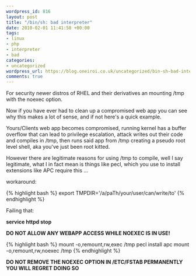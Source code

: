 ```yaml
--- 
wordpress_id: 816
layout: post
title: "/bin/sh: bad interpreter"
date: 2010-02-01 11:41:58 +00:00
tags: 
- linux
- php
- interpreter
- bad
categories: 
- uncategorized
wordpress_url: https://blog.oneiroi.co.uk/uncategorized/bin-sh-bad-interpreter
comments: true
---
```

For security newer distros of RHEL and their derivatives an mounting /tmp with the noexec option.

Now if you have ever had to clean up a compromised web app you can see why this makes a lot of sense, and if not here's a quick example.

Yours/Clients web app becomes compromised, running kernel has a buffer overflow that can lead to privilege escalation, attack writes out their code and compiles in /tmp, then runs said app from /tmp creating a pseudo root level shell, aka you've just been root kitted.

However there are legitimate reasons for using /tmp to compile, well I say legitimate, what I in fact mean is things like pecl, which you use to install extensions like APC require this ...

workaround:

{% highlight bash %}
export TMPDIR='/a/paTh/your/user/can/write/to'
{% endhighlight %}

Failing that:

<strong>service httpd stop</strong>

<strong>DO NOT ALLOW ANY WEBAPP ACCESS WHILE NOEXEC IS IN USE!</strong>

{% highlight bash %}
mount -o,remount,rw,exec /tmp
pecl install apc
mount -o,remount,rw,noexec /tmp
{% endhighlight %}


<strong>DO NOT REMOVE THE NOEXEC OPTION IN /ETC/FSTAB PERMANENTLY YOU WILL REGRET DOING SO</strong>
